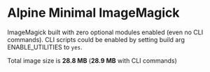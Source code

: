 # Alpine Minimal ImageMagick

ImageMagick built with zero optional modules enabled (even no CLI commands).
CLI scripts could be enabled by setting build arg ENABLE_UTILITIES to `yes`. 

Total image size is **28.8 MB** (**28.9 MB** with CLI commands)
